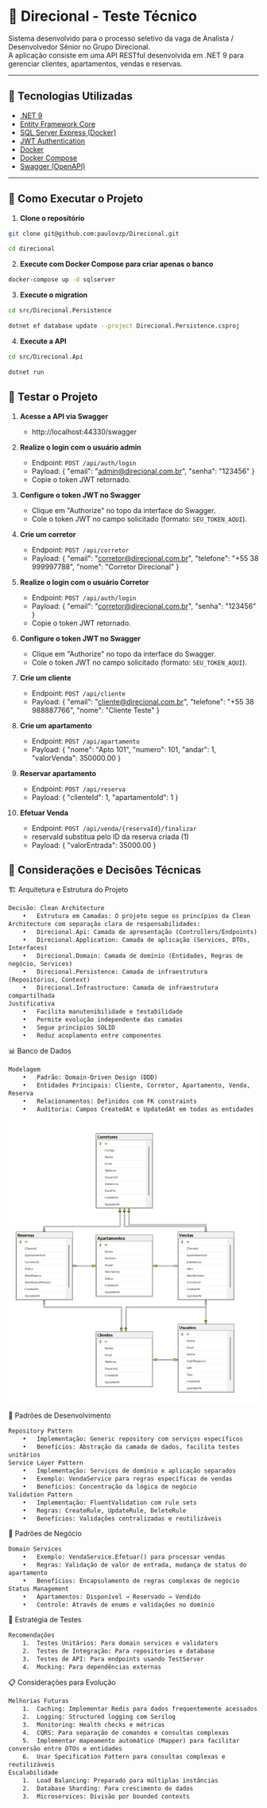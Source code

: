 ﻿# 🏢 Direcional - Teste Técnico

Sistema desenvolvido para o processo seletivo da vaga de Analista / Desenvolvedor Sênior no Grupo Direcional.  
A aplicação consiste em uma API RESTful desenvolvida em .NET 9 para gerenciar clientes, apartamentos, vendas e reservas.

---

## 📌 Tecnologias Utilizadas

- [.NET 9](https://dotnet.microsoft.com/en-us/)
- [Entity Framework Core](https://learn.microsoft.com/en-us/ef/)
- [SQL Server Express (Docker)](https://hub.docker.com/_/microsoft-mssql-server)
- [JWT Authentication](https://jwt.io/)
- [Docker](https://www.docker.com/)
- [Docker Compose](https://docs.docker.com/compose/)
- [Swagger (OpenAPI)](https://swagger.io/)

---

## 🚀 Como Executar o Projeto

1. **Clone o repositório**

```bash
git clone git@github.com:paulovzp/Direcional.git
```
```bash
cd direcional
```

2. **Execute com Docker Compose para criar apenas o banco**

```bash
docker-compose up -d sqlserver
```

3. **Execute o migration**

```bash
cd src/Direcional.Persistence
```
```bash
dotnet ef database update --project Direcional.Persistence.csproj
```

4. **Execute a API**
```bash
cd src/Direcional.Api
```
```bash
dotnet run
```

## 🚀 Testar o Projeto

1. **Acesse a API via Swagger**
    - http://localhost:44330/swagger

2. **Realize o login com o usuário admin**
	- Endpoint: `POST /api/auth/login`
	- Payload: { "email": "admin@direcional.com.br", "senha": "123456" }
	- Copie o token JWT retornado.

3. **Configure o token JWT no Swagger**
	- Clique em "Authorize" no topo da interface do Swagger.
	- Cole o token JWT no campo solicitado (formato: `SEU_TOKEN_AQUI`).

4. **Crie um corretor**
	- Endpoint: `POST /api/corretor`
	- Payload: { "email": "corretor@direcional.com.br", "telefone": "+55 38 999997788", "nome": "Corretor Direcional" }

5. **Realize o login com o usuário Corretor**
	- Endpoint: `POST /api/auth/login`
	- Payload: { "email": "corretor@direcional.com.br", "senha": "123456" }
	- Copie o token JWT retornado.

6. **Configure o token JWT no Swagger**
	- Clique em "Authorize" no topo da interface do Swagger.
	- Cole o token JWT no campo solicitado (formato: `SEU_TOKEN_AQUI`).

7. **Crie um cliente**
    - Endpoint: `POST /api/cliente`
    - Payload: { "email": "cliente@direcional.com.br", "telefone": "+55 38 988887766", "nome": "Cliente Teste" }

8. **Crie um apartamento**
    - Endpoint: `POST /api/apartamento`
    - Payload: { "nome": "Apto 101", "numero": 101, "andar": 1, "valorVenda": 350000.00 }

9. **Reservar apartamento**
	- Endpoint: `POST /api/reserva`
	- Payload: { "clienteId": 1, "apartamentoId": 1 }

10. **Efetuar Venda**
	- Endpoint: `POST /api/venda/{reservaId}/finalizar`
	- reservaId substitua pelo ID da reserva criada (1)
	- Payload: { "valorEntrada": 35000.00 }

## 📝 Considerações e Decisões Técnicas

🏗️ Arquitetura e Estrutura do Projeto

	Decisão: Clean Architecture
		•	Estrutura em Camadas: O projeto segue os princípios da Clean Architecture com separação clara de responsabilidades:
		•	Direcional.Api: Camada de apresentação (Controllers/Endpoints)
		•	Direcional.Application: Camada de aplicação (Services, DTOs, Interfaces)
		•	Direcional.Domain: Camada de domínio (Entidades, Regras de negócio, Services)
		•	Direcional.Persistence: Camada de infraestrutura (Repositórios, Context)
		•	Direcional.Infrastructure: Camada de infraestrutura compartilhada
	Justificativa
		•	Facilita manutenibilidade e testabilidade
		•	Permite evolução independente das camadas
		•	Segue princípios SOLID
		•	Reduz acoplamento entre componentes

📊 Banco de Dados
	
	Modelagem
		•	Padrão: Domain-Driven Design (DDD)
		•	Entidades Principais: Cliente, Corretor, Apartamento, Venda, Reserva
		•	Relacionamentos: Definidos com FK constraints
		•	Auditoria: Campos CreatedAt e UpdatedAt em todas as entidades

![Diagrama ER do banco](docs/Diagram.png)

🔧 Padrões de Desenvolvimento

	Repository Pattern
		•	Implementação: Generic repository com serviços específicos
		•	Benefícios: Abstração da camada de dados, facilita testes unitários
	Service Layer Pattern
		•	Implementação: Serviços de domínio e aplicação separados
		•	Exemplo: VendaService para regras específicas de vendas
		•	Benefícios: Concentração da lógica de negócio
	Validation Pattern
		•	Implementação: FluentValidation com rule sets
		•	Regras: CreateRule, UpdateRule, DeleteRule
		•	Benefícios: Validações centralizadas e reutilizáveis

🔄 Padrões de Negócio

	Domain Services
		•	Exemplo: VendaService.Efetuar() para processar vendas
		•	Regras: Validação de valor de entrada, mudança de status do apartamento
		•	Benefícios: Encapsulamento de regras complexas de negócio
	Status Management
		•	Apartamentos: Disponível → Reservado → Vendido
		•	Controle: Através de enums e validações no domínio

🧪 Estratégia de Testes

	Recomendações
		1.	Testes Unitários: Para domain services e validators
		2.	Testes de Integração: Para repositories e database
		3.	Testes de API: Para endpoints usando TestServer
		4.	Mocking: Para dependências externas

📋 Considerações para Evolução

	Melhorias Futuras
		1.	Caching: Implementar Redis para dados frequentemente acessados
		2.	Logging: Structured logging com Serilog
		3.	Monitoring: Health checks e métricas
		4.	CQRS: Para separação de comandos e consultas complexas
		5.	Implementar mapeamento automático (Mapper) para facilitar conversão entre DTOs e entidades
		6.  Usar Specification Pattern para consultas complexas e reutilizáveis
	Escalabilidade
		1.	Load Balancing: Preparado para múltiplas instâncias
		2.	Database Sharding: Para crescimento de dados
		3.	Microservices: Divisão por bounded contexts